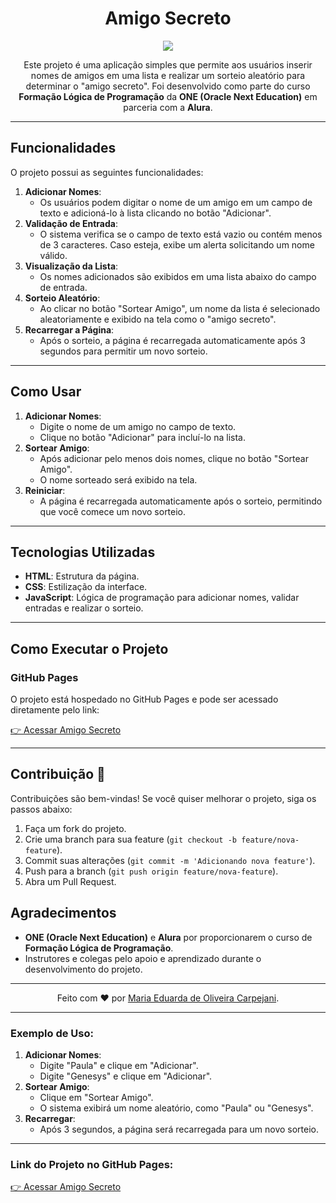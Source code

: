  <h1 align="center">Amigo Secreto </h1>

<div align="center"> <img src="https://github.com/user-attachments/assets/a6d4a9c3-efb7-47a1-8885-f640a19f45e4" > </div>



<p align="center">
  Este projeto é uma aplicação simples que permite aos usuários inserir nomes de amigos em uma lista e realizar um sorteio aleatório para determinar o "amigo secreto". Foi desenvolvido como parte do curso <strong>Formação Lógica de Programação</strong> da <strong>ONE (Oracle Next Education)</strong> em parceria com a <strong>Alura</strong>.
</p>

---

<h2>Funcionalidades </h2>

<p>O projeto possui as seguintes funcionalidades:</p>

<ol>
  <li>
    <strong>Adicionar Nomes</strong>:
    <ul>
      <li>Os usuários podem digitar o nome de um amigo em um campo de texto e adicioná-lo à lista clicando no botão "Adicionar".</li>
    </ul>
  </li>
  <li>
    <strong>Validação de Entrada</strong>:
    <ul>
      <li>O sistema verifica se o campo de texto está vazio ou contém menos de 3 caracteres. Caso esteja, exibe um alerta solicitando um nome válido.</li>
    </ul>
  </li>
  <li>
    <strong>Visualização da Lista</strong>:
    <ul>
      <li>Os nomes adicionados são exibidos em uma lista abaixo do campo de entrada.</li>
    </ul>
  </li>
  <li>
    <strong>Sorteio Aleatório</strong>:
    <ul>
      <li>Ao clicar no botão "Sortear Amigo", um nome da lista é selecionado aleatoriamente e exibido na tela como o "amigo secreto".</li>
    </ul>
  </li>
  <li>
    <strong>Recarregar a Página</strong>:
    <ul>
      <li>Após o sorteio, a página é recarregada automaticamente após 3 segundos para permitir um novo sorteio.</li>
    </ul>
  </li>
</ol>

---

<h2>Como Usar </h2>

<ol>
  <li>
    <strong>Adicionar Nomes</strong>:
    <ul>
      <li>Digite o nome de um amigo no campo de texto.</li>
      <li>Clique no botão "Adicionar" para incluí-lo na lista.</li>
    </ul>
  </li>
  <li>
    <strong>Sortear Amigo</strong>:
    <ul>
      <li>Após adicionar pelo menos dois nomes, clique no botão "Sortear Amigo".</li>
      <li>O nome sorteado será exibido na tela.</li>
    </ul>
  </li>
  <li>
    <strong>Reiniciar</strong>:
    <ul>
      <li>A página é recarregada automaticamente após o sorteio, permitindo que você comece um novo sorteio.</li>
    </ul>
  </li>
</ol>

---

<h2>Tecnologias Utilizadas </h2>

<ul>
  <li><strong>HTML</strong>: Estrutura da página.</li>
  <li><strong>CSS</strong>: Estilização da interface.</li>
  <li><strong>JavaScript</strong>: Lógica de programação para adicionar nomes, validar entradas e realizar o sorteio.</li>
</ul>

---

<h2>Como Executar o Projeto </h2>

<h3>GitHub Pages</h3>
<p>O projeto está hospedado no GitHub Pages e pode ser acessado diretamente pelo link:</p>
<p>
  <a href="https://seu-usuario.github.io/amigo-secreto" target="_blank">👉 Acessar Amigo Secreto</a>
</p>

---

<h2>Contribuição 🤝</h2>

<p>Contribuições são bem-vindas! Se você quiser melhorar o projeto, siga os passos abaixo:</p>

<ol>
  <li>Faça um fork do projeto.</li>
  <li>Crie uma branch para sua feature (<code>git checkout -b feature/nova-feature</code>).</li>
  <li>Commit suas alterações (<code>git commit -m 'Adicionando nova feature'</code>).</li>
  <li>Push para a branch (<code>git push origin feature/nova-feature</code>).</li>
  <li>Abra um Pull Request.</li>
</ol>

<h2>Agradecimentos </h2>

<ul>
  <li><strong>ONE (Oracle Next Education)</strong> e <strong>Alura</strong> por proporcionarem o curso de <strong>Formação Lógica de Programação</strong>.</li>
  <li>Instrutores e colegas pelo apoio e aprendizado durante o desenvolvimento do projeto.</li>
</ul>

---

<p align="center">Feito com ❤️ por <a href="https://github.com/seu-usuario">Maria Eduarda de Oliveira Carpejani</a>.</p>

---

<h3>Exemplo de Uso:</h3>

<ol>
  <li>
    <strong>Adicionar Nomes</strong>:
    <ul>
      <li>Digite "Paula" e clique em "Adicionar".</li>
      <li>Digite "Genesys" e clique em "Adicionar".</li>
    </ul>
  </li>
  <li>
    <strong>Sortear Amigo</strong>:
    <ul>
      <li>Clique em "Sortear Amigo".</li>
      <li>O sistema exibirá um nome aleatório, como "Paula" ou "Genesys".</li>
    </ul>
  </li>
  <li>
    <strong>Recarregar</strong>:
    <ul>
      <li>Após 3 segundos, a página será recarregada para um novo sorteio.</li>
    </ul>
  </li>
</ol>

---

<h3>Link do Projeto no GitHub Pages:</h3>
<p>
  <a href="https://seu-usuario.github.io/amigo-secreto" target="_blank">👉 Acessar Amigo Secreto</a>
</p>
